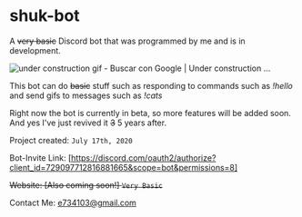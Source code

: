 # shuk-bot


A ~~very basic~~ Discord bot that was programmed by me and is in development.

![under construction gif - Buscar con Google | Under construction ...](https://i.pinimg.com/originals/3b/d9/79/3bd979216dc79eb5fef530ced89f9e06.gif)

This bot can do ~~basic~~ stuff such as responding to commands such as *!hello* and send gifs to messages such as *!cats*


Right now the bot is currently in beta, so more features will be added soon.
And yes I've just revived it ~~3~~ 5 years after. 

Project created: `July 17th, 2020`

Bot-Invite Link: [https://discord.com/oauth2/authorize?client_id=729097712816881665&scope=bot&permissions=8]

~~Website: [Also coming soon!] `Very Basic`~~

Contact Me: e734103@gmail.com
